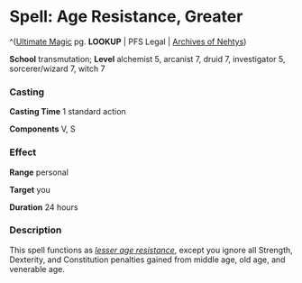 # Spell: Age Resistance, Greater

^([Ultimate Magic][ss-greater-age-resistance] pg. **LOOKUP** | PFS Legal | [Archives of Nehtys][sn-greater-age-resistance])

**School** transmutation; **Level** alchemist 5, arcanist 7, druid 7, investigator 5, sorcerer/wizard 7, witch 7

### Casting

**Casting Time** 1 standard action  

**Components** V, S

### Effect

**Range** personal  

**Target** you  

**Duration** 24 hours

### Description

This spell functions as _[lesser age resistance]_, except you ignore all Strength, Dexterity, and Constitution penalties gained from middle age, old age, and venerable age.

[ss-greater-age-resistance]: http://paizo.com/pathfinderRPG/v57
[sn-greater-age-resistance]: http://www.archivesofnethys.com/SpellDisplay.aspx?ItemName=Age%20Resistance%2C%20Greater
[lesser age resistance]: http://www.archivesofnethys.com/SpellDisplay.aspx?ItemName=lesser%20age%20resistance